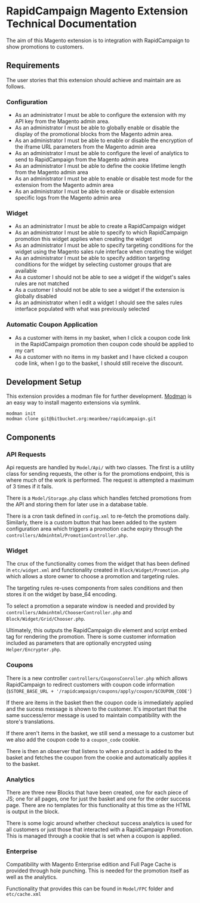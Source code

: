 # RapidCampaign Magento Extension Technical Documentation

The aim of this Magento extension is to integration with RapidCampaign to show promotions to customers.


## Requirements

The user stories that this extension should achieve and maintain are as follows.

### Configuration

- As an administrator I must be able to configure the extension with my API key from the Magento admin area. 
- As an administrator I must be able to globally enable or disable the display of the promotional blocks from the Magento admin area.
- As an administrator I must be able to enable or disable the encryption of the iframe URL parameters from the Magento admin area
- As an administrator I must be able to configure the level of analytics to send to RapidCampaign from the Magento admin area
- As an administrator I must be able to define the cookie lifetime length from the Magento admin area
- As an administrator I must be able to enable or disable test mode for the extension from the Magento admin area
- As an administrator I must be able to enable or disable extension specific logs from the  Magento admin area

### Widget
- As an administrator I must be able to create a RapidCampaign widget
- As an administrator I must be able to specify to which RapidCampaign promotion this widget applies when creating the widget
- As an administrator I must be able to specify targeting conditions for the widget using the Magento sales rule interface when creating the widget
- As an administrator I must be able to specify addition targeting conditions for the widget by selecting customer groups that are available
- As a customer I should not be able to see a widget if the widget's sales rules are not matched
- As a customer I should not be able to see a widget if the extension is globally disabled
- As an administrator when I edit a widget I should see the sales rules interface populated with what was previously selected

### Automatic Coupon Application

- As a customer with items in my basket, when I click a coupon code link in the RapidCampaign promotion then coupon code should be applied to my cart
- As a customer with no items in my basket and I have clicked a coupon code link, when I go to the basket, I should still receive the discount. 

## Development Setup

This extension provides a modman file for further development.  [Modman](https://github.com/colinmollenhour/modman) is an easy way to install magento extensions via symlink. 

	modman init
    modman clone git@bitbucket.org:meanbee/rapidcampaign.git


## Components

### API Requests

Api requests are handled by `Model/Api/` with two classes. The first is a utility class for sending requests, the other is for the promotions endpoint, this is where much of the work is performed.  The request is attempted a maximum of 3 times if it fails.

There is a `Model/Storage.php` class which handles fetched promotions from the API and storing them for later use in a database table. 

There is a cron task defined in `config.xml` to re-fetch the promotions daily. Similarly, there is a custom button that has been added to the system configuration area which triggers a promotion cache expiry through the `controllers/Adminhtml/PromotionController.php`.

### Widget

The crux of the functionality comes from the widget that has been defined in `etc/widget.xml` and functionality created in `Block/Widget/Promotion.php` which allows a store owner to choose a promotion and targeting rules.

The targeting rules re-uses components from sales conditions and then stores it on the widget by base_64 encoding. 

To select a promotion a separate window is needed and provided by `controllers/Adminhtml/ChooserController.php` and `Block/Widget/Grid/Chooser.php`.

Ultimately, this outputs the RapidCampaign div element and script embed tag for rendering the promotion.  There is some customer information included as parameters that are optionally encrypted using `Helper/Encrypter.php`. 


### Coupons

There is a new controller `controllers/CouponsConroller.php` which allows RapidCampaign to redirect customers with coupon code information (`$STORE_BASE_URL + '/rapidcampaign/coupons/apply/coupon/$COUPON_CODE'`)

If there are items in the basket then the coupon code is immediately applied and the sucess message is shown to the customer.  It's important that the same success/error message is used to maintain compatibility with the store's translations.

If there aren't items in the basket, we still send a message to a customer but we also add the coupon code to a `coupon_code` cookie.  

There is then an observer that listens to when a product is added to the basket and fetches the coupon from the cookie and automatically applies it to the basket. 


### Analytics

There are three new Blocks that have been created, one for each piece of JS; one for all pages, one for just the basket and one for the order success page.  There are no templates for this functionality at this time as the HTML is output in the block.

There is some logic around whether checkout success analytics is used for all customers or just those that interacted with a RapidCampaign Promotion.  This is managed through a cookie that is set when a coupon is applied. 


### Enterprise

Compatibility with Magento Enterprise edition and Full Page Cache is provided through hole punching.  This is needed for the promotion itself as well as the analytics.

Functionality that provides this can be found in `Model/FPC` folder and `etc/cache.xml`






